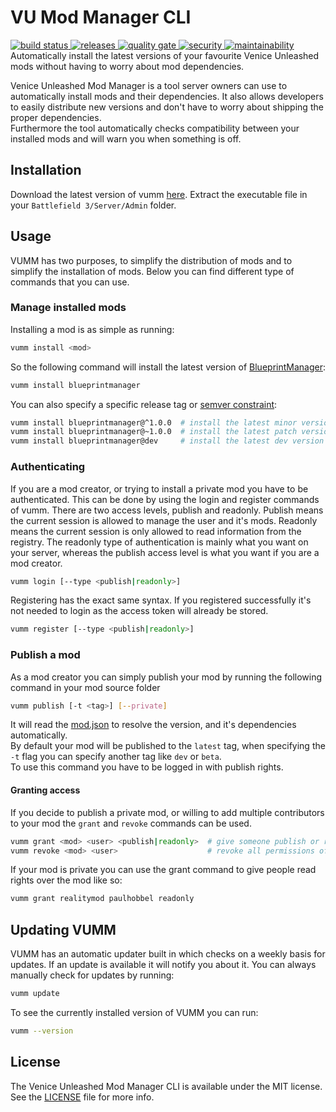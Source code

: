 # VU Mod Manager CLI
<a href="https://github.com/BF3RM/vumm-cli/actions/workflows/release.yml">
  <img src="https://img.shields.io/github/workflow/status/BF3RM/vumm-cli/goreleaser" alt="build status">
</a>
<a href="https://github.com/BF3RM/vumm-cli/releases">
  <img src="https://img.shields.io/github/release/BF3RM/vumm-cli.svg" alt="releases">
</a>
<a href="https://sonarcloud.io/dashboard?id=BF3RM_vumm-cli">
  <img src="https://sonarcloud.io/api/project_badges/measure?project=BF3RM_vumm-cli&metric=alert_status" alt="quality gate">
</a>
<a href="https://sonarcloud.io/component_measures?id=BF3RM_vumm-cli&metric=Security">
  <img src="https://sonarcloud.io/api/project_badges/measure?project=BF3RM_vumm-cli&metric=security_rating" alt="security">
</a>
<a href="https://sonarcloud.io/component_measures?id=BF3RM_vumm-cli&metric=Maintainability">
  <img src="https://sonarcloud.io/api/project_badges/measure?project=BF3RM_vumm-cli&metric=sqale_rating" alt="maintainability">
</a>
Automatically install the latest versions of your favourite Venice Unleashed mods without having to worry about mod dependencies.

Venice Unleashed Mod Manager is a tool server owners can use to automatically install mods and their dependencies.
It also allows developers to easily distribute new versions and don't have to worry about shipping the proper dependencies.\
Furthermore the tool automatically checks compatibility between your installed mods and will warn you when something is off.

## Installation
Download the latest version of vumm  [here](https://github.com/BF3RM/vumm-cli/releases/latest).
Extract the executable file in your `Battlefield 3/Server/Admin` folder.

## Usage
VUMM has two purposes, to simplify the distribution of mods and to simplify the installation of mods. Below you can find different type of commands that you can use.

### Manage installed mods
Installing a mod is as simple as running:
```bash
vumm install <mod>
```
So the following command will install the latest version of [BlueprintManager](https://github.com/BF3RM/BlueprintManager):
```bash
vumm install blueprintmanager
```
You can also specify a specific release tag or [semver constraint](https://docs.npmjs.com/about-semantic-versioning):
```bash
vumm install blueprintmanager@^1.0.0  # install the latest minor version of 1.x
vumm install blueprintmanager@~1.0.0  # install the latest patch version of 1.0.x
vumm install blueprintmanager@dev     # install the latest dev version of blueprintmanager
```

### Authenticating
If you are a mod creator, or trying to install a private mod you have to be authenticated.
This can be done by using the login and register commands of vumm. There are two access levels, publish and readonly.
Publish means the current session is allowed to manage the user and it's mods.
Readonly means the current session is only allowed to read information from the registry.
The readonly type of authentication is mainly what you want on your server, whereas the publish access level is what you want if you are a mod creator.
```bash
vumm login [--type <publish|readonly>]
```

Registering has the exact same syntax. If you registered successfully it's not needed to login as the access token will already be stored.
```bash
vumm register [--type <publish|readonly>]
```

### Publish a mod
As a mod creator you can simply publish your mod by running the following command in your mod source folder
```bash
vumm publish [-t <tag>] [--private]
```
It will read the [mod.json](https://docs.veniceunleashed.net/modding/your-first-mod/#the-modjson-file) to resolve the version, and it's dependencies automatically.\
By default your mod will be published to the `latest` tag, when specifying the `-t` flag you can specify another tag like `dev` or `beta`.\
To use this command you have to be logged in with publish rights.

#### Granting access
If you decide to publish a private mod, or willing to add multiple contributors to your mod the `grant` and `revoke` commands can be used.
```bash
vumm grant <mod> <user> <publish|readonly>  # give someone publish or read rights over a mod
vumm revoke <mod> <user>                    # revoke all permissions of user over a mod
```
If your mod is private you can use the grant command to give people read rights over the mod like so:
```bash
vumm grant realitymod paulhobbel readonly
```

## Updating VUMM
VUMM has an automatic updater built in which checks on a weekly basis for updates. If an update is available it will notify you about it.
You can always manually check for updates by running:
```bash
vumm update
```
To see the currently installed version of VUMM you can run:
```bash
vumm --version
```

## License
The Venice Unleashed Mod Manager CLI is available under the MIT license. See the [LICENSE](./LICENSE) file for more info.